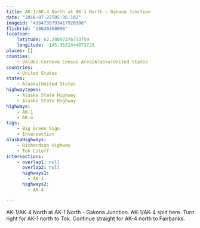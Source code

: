 ```yaml
---
title: AK-1/AK-4 North at AK-1 North - Gakona Junction
date: "2016-07-22T05:36:18Z"
imageid: "4384735793417920306"
flickrid: "28620368096"
location:
    latitude: 62.28897376753759
    longitude: -145.3531444072723
places: []
counties:
    - Valdez-Cordova Census Area|Alaska|United States
countries:
    - United States
states:
    - Alaska|United States
highwaytypes:
    - Alaska State Highway
    - Alaska State Highway
highways:
    - AK-1
    - AK-4
tags:
    - Big Green Sign
    - Intersection
alaskaHighways:
    - Richardson Highway
    - Tok Cutoff
intersections:
    - overlap1: null
      overlap2: null
      highways1:
        - AK-1
      highways2:
        - AK-4

---
```

AK-1/AK-4 North at AK-1 North - Gakona Junction.  AK-1/AK-4 split here.  Turn right for AK-1 north to Tok.  Continue straight for AK-4 north to Fairbanks.